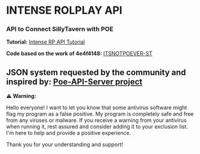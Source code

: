 # INTENSE ROLPLAY API
### API to Connect SillyTavern with POE

**Tutorial:** [Intense RP API Tutorial](https://docs.google.com/presentation/d/1tp7T8GxWjt3EFIozbzdLfdIK6FP942iu76VCNJj_L7U/edit?usp=sharing)

**Code based on the work of 4e4f4148:** [ITSNOTPOEVER-ST](https://github.com/4e4f4148/ITSNOTPOEVER-ST)

**JSON system requested by the community and inspired by:** [Poe-API-Server project]([https://github.com/4e4f4148/ITSNOTPOEVER-ST](https://github.com/vfnm/Poe-API-Server))
---

**⚠️ Warning:**

Hello everyone! I want to let you know that some antivirus software might flag my program as a false positive. My program is completely safe and free from any viruses or malware. If you receive a warning from your antivirus when running it, rest assured and consider adding it to your exclusion list. I'm here to help and provide a positive experience.

Thank you for your understanding and support!
